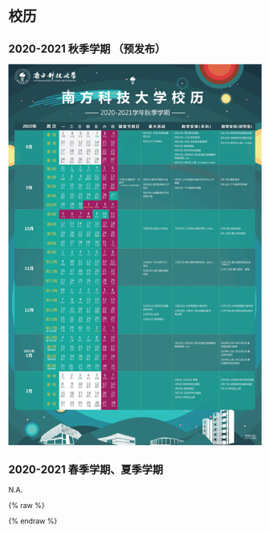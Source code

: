 # 校历

## 2020-2021 秋季学期 （预发布）

<img class="calender-camp" src="./pic/202101.jpg">

## 2020-2021 春季学期、夏季学期

N.A.
<!--
![202123](./pic/202123.jpg)
-->



{% raw %}
<link href="https://cdn.bootcss.com/imageviewer/1.1.0/viewer.min.css" rel="stylesheet">

<script type="text/javascript">

    function init_viewer(){
        $.getScript("https://cdn.bootcss.com/imageviewer/1.1.0/viewer.min.js", function(){
            var $image = $('.calender-camp');

            $image.viewer({
            backdrop: true,
            rotatable: false,
            scalable: false,
            });
        });
       
    }

    document.addEventListener('DOMContentLoaded', init_viewer, false);

    $(document).ready(function(){
        init_viewer();
    });

</script>

{% endraw %}